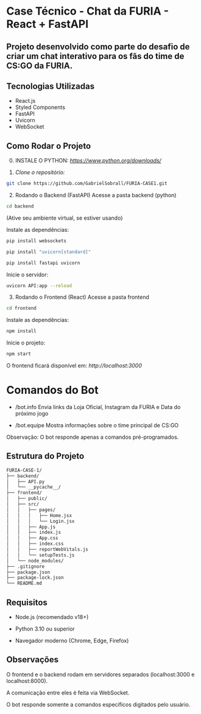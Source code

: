 # Case Técnico - Chat da FURIA - React + FastAPI

## Projeto desenvolvido como parte do desafio de criar um chat interativo para os fãs do time de CS:GO da FURIA.

## Tecnologias Utilizadas

- React.js
- Styled Components
- FastAPI
- Uvicorn
- WebSocket

## Como Rodar o Projeto

0. INSTALE O PYTHON: *https://www.python.org/downloads/*


1. _Clone o repositório:_

```bash
git clone https://github.com/GabrielSobrall/FURIA-CASE1.git
```

2.  Rodando o Backend (FastAPI)
    Acesse a pasta backend (python)

```bash
cd backend
```

(Ative seu ambiente virtual, se estiver usando)

Instale as dependências:

```bash
pip install websockets
```
```bash
pip install "uvicorn[standard]"
```

```bash
pip install fastapi uvicorn
```

Inicie o servidor:

```bash
uvicorn API:app --reload
```

3. Rodando o Frontend (React)
   Acesse a pasta frontend

```bash
cd frontend
```

Instale as dependências:

```bash
npm install
```

Inicie o projeto:

```bash
npm start
```

O frontend ficará disponível em: _http://localhost:3000_

# Comandos do Bot

- /bot.info Envia links da Loja Oficial, Instagram da FURIA e Data do próximo jogo 

- /bot.equipe Mostra informações sobre o time principal de CS:GO

Observação: O bot responde apenas a comandos pré-programados.

## Estrutura do Projeto

```bash
FURIA-CASE-1/
├── backend/
│   ├── API.py
│   └── __pycache__/
├── frontend/
│   ├── public/
│   ├── src/
│   │   ├── pages/
│   │   │   ├── Home.jsx
│   │   │   └── Login.jsx
│   │   ├── App.js
│   │   ├── index.js
│   │   ├── App.css
│   │   ├── index.css
│   │   ├── reportWebVitals.js
│   │   └── setupTests.js
│   └── node_modules/
├── .gitignore
├── package.json
├── package-lock.json
└── README.md
```

## Requisitos

- Node.js (recomendado v18+)

- Python 3.10 ou superior

- Navegador moderno (Chrome, Edge, Firefox)

## Observações

O frontend e o backend rodam em servidores separados (localhost:3000 e localhost:8000).

A comunicação entre eles é feita via WebSocket.

O bot responde somente a comandos específicos digitados pelo usuário.
